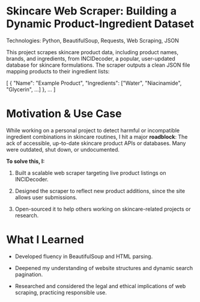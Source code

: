 # Skincare Web Scraper: Building a Dynamic Product-Ingredient Dataset
Technologies: Python, BeautifulSoup, Requests, Web Scraping, JSON

This project scrapes skincare product data, including product names, brands, and ingredients, from INCIDecoder, a popular, user-updated database for skincare formulations. The scraper outputs a clean JSON file mapping products to their ingredient lists:

[
  {
    "Name": "Example Product",
    "Ingredients": ["Water", "Niacinamide", "Glycerin", ...]
  },
  ...
]

# Motivation & Use Case
While working on a personal project to detect harmful or incompatible ingredient combinations in skincare routines, I hit a major **roadblock**:
  The ack of accessible, up-to-date skincare product APIs or databases. Many were outdated, shut down, or undocumented.

**To solve this, I:**

  1. Built a scalable web scraper targeting live product listings on INCIDecoder.
  
  2. Designed the scraper to reflect new product additions, since the site allows user submissions.
  
  3. Open-sourced it to help others working on skincare-related projects or research.

# What I Learned
- Developed fluency in BeautifulSoup and HTML parsing.

- Deepened my understanding of website structures and dynamic search pagination.

- Researched and considered the legal and ethical implications of web scraping, practicing responsible use.

